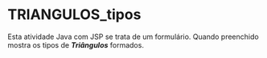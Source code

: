 # TRIANGULOS_tipos
 Esta atividade Java com JSP se trata de um formulário. Quando preenchido mostra os tipos de ***Triângulos*** formados.
